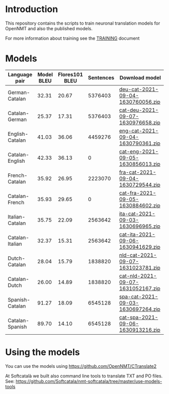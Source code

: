 # Introduction

This repository contains the scripts to train neuronal translation models for OpenNMT and also the published models.

For more information about training see the [TRAINING](TRAINING.md) document

# Models

Language pair | Model BLEU | Flores101 BLEU |Sentences| Download model
|---|---|---|---|---
|German-Catalan | 32.31 |20.67 | 5376403 | [deu-cat-2021-09-04-1630760056.zip](https://www.softcatala.org/pub/softcatala/opennmt/models/baseline/deu-cat-2021-09-04-1630760056.zip)
|Catalan-German | 25.37 |17.31 | 5376403 | [cat-deu-2021-09-07-1630976658.zip](https://www.softcatala.org/pub/softcatala/opennmt/models/baseline/cat-deu-2021-09-07-1630976658.zip)
|English-Catalan | 41.03 |36.06 | 4459276 | [eng-cat-2021-09-04-1630790361.zip](https://www.softcatala.org/pub/softcatala/opennmt/models/baseline/eng-cat-2021-09-04-1630790361.zip)
|Catalan-English | 42.33 |36.13 | 0 | [cat-eng-2021-09-05-1630856013.zip](https://www.softcatala.org/pub/softcatala/opennmt/models/baseline/cat-eng-2021-09-05-1630856013.zip)
|French-Catalan | 35.92 |26.95 | 2223070 | [fra-cat-2021-09-04-1630729544.zip](https://www.softcatala.org/pub/softcatala/opennmt/models/baseline/fra-cat-2021-09-04-1630729544.zip)
|Catalan-French | 35.93 |29.65 | 0 | [cat-fra-2021-09-05-1630884602.zip](https://www.softcatala.org/pub/softcatala/opennmt/models/baseline/cat-fra-2021-09-05-1630884602.zip)
|Italian-Catalan | 35.75 |22.09 | 2563642 | [ita-cat-2021-09-03-1630696965.zip](https://www.softcatala.org/pub/softcatala/opennmt/models/baseline/ita-cat-2021-09-03-1630696965.zip)
|Catalan-Italian | 32.37 |15.31 | 2563642 | [cat-ita-2021-09-06-1630941629.zip](https://www.softcatala.org/pub/softcatala/opennmt/models/baseline/cat-ita-2021-09-06-1630941629.zip)
|Dutch-Catalan | 28.04 |15.79 | 1838820 | [nld-cat-2021-09-07-1631023781.zip](https://www.softcatala.org/pub/softcatala/opennmt/models/baseline/nld-cat-2021-09-07-1631023781.zip)
|Catalan-Dutch | 26.00 |14.89 | 1838820 | [cat-nld-2021-09-07-1631052167.zip](https://www.softcatala.org/pub/softcatala/opennmt/models/baseline/cat-nld-2021-09-07-1631052167.zip)
|Spanish-Catalan | 91.27 |18.09 | 6545128 | [spa-cat-2021-09-03-1630697264.zip](https://www.softcatala.org/pub/softcatala/opennmt/models/baseline/spa-cat-2021-09-03-1630697264.zip)
|Catalan-Spanish | 89.70 |14.10 | 6545128 | [cat-spa-2021-09-06-1630913216.zip](https://www.softcatala.org/pub/softcatala/opennmt/models/baseline/cat-spa-2021-09-06-1630913216.zip)


# Using the models

You can use the models using https://github.com/OpenNMT/CTranslate2

At Softcatalà we built also command line tools to translate TXT and PO files. See: https://github.com/Softcatala/nmt-softcatala/tree/master/use-models-tools
